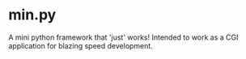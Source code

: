 min.py
======

A mini python framework that 'just' works! Intended to work as a CGI application for blazing speed development.